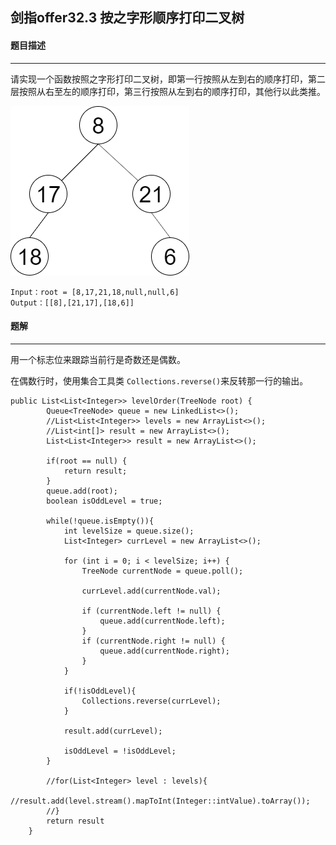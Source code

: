 ## 剑指offer32.3 按之字形顺序打印二叉树

#### 题目描述

---


请实现一个函数按照之字形打印二叉树，即第一行按照从左到右的顺序打印，第二层按照从右至左的顺序打印，第三行按照从左到右的顺序打印，其他行以此类推。

![1697534334301](image/32.3按之字形顺序打印二叉树/1697534334301.png)

```
Input：root = [8,17,21,18,null,null,6]
Output：[[8],[21,17],[18,6]]
```

#### 题解

---

用一个标志位来跟踪当前行是奇数还是偶数。

在偶数行时，使用集合工具类 `Collections.reverse()`来反转那一行的输出。

```
public List<List<Integer>> levelOrder(TreeNode root) {
        Queue<TreeNode> queue = new LinkedList<>();
        //List<List<Integer>> levels = new ArrayList<>();
        //List<int[]> result = new ArrayList<>();
        List<List<Integer>> result = new ArrayList<>();
  
        if(root == null) {
            return result;
        }
        queue.add(root);
        boolean isOddLevel = true;
  
        while(!queue.isEmpty()){
            int levelSize = queue.size();
            List<Integer> currLevel = new ArrayList<>();
  
            for (int i = 0; i < levelSize; i++) {
                TreeNode currentNode = queue.poll();
  
                currLevel.add(currentNode.val);

                if (currentNode.left != null) {
                    queue.add(currentNode.left);
                }
                if (currentNode.right != null) {
                    queue.add(currentNode.right);
                }
            }
  
            if(!isOddLevel){
                Collections.reverse(currLevel);
            }
  
            result.add(currLevel);
  
            isOddLevel = !isOddLevel;
        }
  
        //for(List<Integer> level : levels){
            //result.add(level.stream().mapToInt(Integer::intValue).toArray());
        //}
        return result
    }
```
